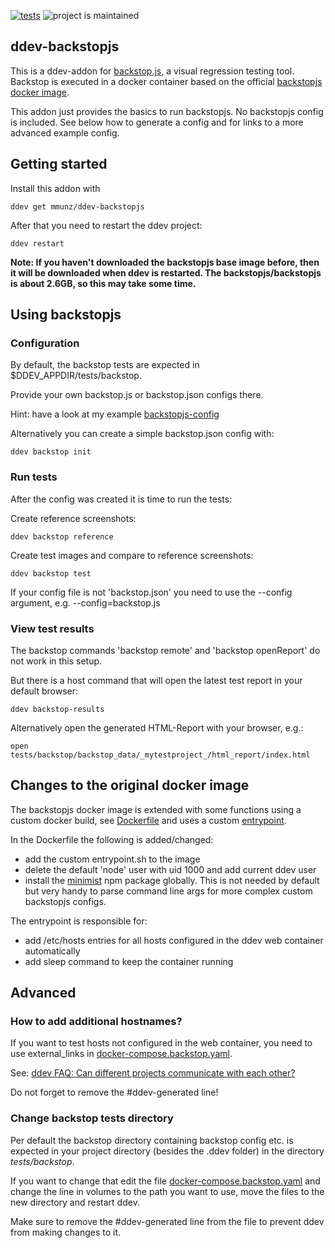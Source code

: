 [![tests](https://github.com/mmunz/ddev-backstopjs/actions/workflows/tests.yml/badge.svg)](https://github.com/mmunz/ddev-backstopjs/actions/workflows/tests.yml) ![project is maintained](https://img.shields.io/maintenance/yes/2024.svg)

## ddev-backstopjs

This is a ddev-addon for [backstop.js](https://github.com/garris/BackstopJS), a visual regression testing tool.
Backstop is executed in a docker container based on the official [backstopjs docker image](https://hub.docker.com/r/backstopjs/backstopjs).

This addon just provides the basics to run backstopjs. No backstopjs config is included. See below how to generate a
config and for links to a more advanced example config.

## Getting started

Install this addon with

```shell
ddev get mmunz/ddev-backstopjs
```

After that you need to restart the ddev project:

```shell
ddev restart
```

**Note: If you haven't downloaded the backstopjs base image before, then it will be downloaded when ddev is restarted.
The backstopjs/backstopjs is about 2.6GB, so this may take some time.**


## Using backstopjs

### Configuration

By default, the backstop tests are expected in $DDEV_APPDIR/tests/backstop.

Provide your own backstop.js or backstop.json configs there.

Hint: have a look at my example [backstopjs-config](https://github.com/mmunz/backstopjs-config) 

Alternatively you can create a simple backstop.json config with:

```shell
ddev backstop init
```

### Run tests

After the config was created it is time to run the tests:

Create reference screenshots:

```shell
ddev backstop reference
```

Create test images and compare to reference screenshots:

```shell
ddev backstop test
```

If your config file is not 'backstop.json' you need to use the --config argument, e.g. --config=backstop.js

### View test results

The backstop commands 'backstop remote' and 'backstop openReport' do not work in this setup.

But there is a host command that will open the latest test report in your default browser:

```shell
ddev backstop-results
```

Alternatively open the generated HTML-Report with your browser, e.g.:

```shell
open tests/backstop/backstop_data/_mytestproject_/html_report/index.html 
```

## Changes to the original docker image

The backstopjs docker image is extended with some functions using a custom docker build, see [Dockerfile](backstopBuild/Dockerfile)
and uses a custom [entrypoint](backstopBuild/entrypoint.sh).

In the Dockerfile the following is added/changed:

- add the custom entrypoint.sh to the image
- delete the default 'node' user with uid 1000 and add current ddev user
- install the [minimist](https://www.npmjs.com/package/minimist) npm package globally. This is not needed by default
  but very handy to parse command line args for more complex custom backstopjs configs.

The entrypoint is responsible for:

- add /etc/hosts entries for all hosts configured in the ddev web container automatically
- add sleep command to keep the container running

## Advanced

### How to add additional hostnames?

If you want to test hosts not configured in the web container, you need to use external_links in
[docker-compose.backstop.yaml](docker-compose.backstop.yaml).

See: [ddev FAQ: Can different projects communicate with each other?](https://ddev.readthedocs.io/en/latest/users/usage/faq/#features-requirements)

Do not forget to remove the #ddev-generated line!

### Change backstop tests directory
Per default the backstop directory containing backstop config etc. is expected in your project directory (besides the
.ddev folder) in the directory *tests/backstop*.

If you want to change that edit the file [docker-compose.backstop.yaml](docker-compose.backstop.yaml) and
change the line in volumes to the path you want to use, move the files to the new directory and restart ddev.

Make sure to remove the #ddev-generated line from the file to prevent ddev from making changes to it.
